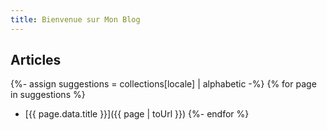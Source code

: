 ```yaml
---
title: Bienvenue sur Mon Blog
---
```


## Articles
{%- assign suggestions = collections[locale] | alphabetic -%}
{% for page in suggestions %}
  * [{{ page.data.title }}]({{ page | toUrl }})
{%- endfor %}
